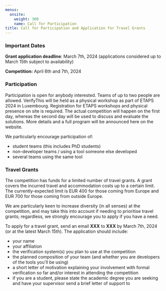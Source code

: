 ```yaml
---
menus: 
  onsite:
    weight: 300
    name: Call for Participation
title: Call for Participation and Application for Travel Grants	
---
```


### Important Dates

**Grant application deadline**: March 7th, 2024 (applications considered up to March 15th subject to availability)

**Competition:** April 6th and 7th, 2024


### Participation

Participation is open for anybody interested. Teams of up to two people
are allowed. VerifyThis will be held as a physical workshop as part of
ETAPS 2024 in Luxembourg. Registration for ETAPS workshops and physical
presence on site is required. The actual competition will happen on the
first day, whereas the second day will be used to discuss and evaluate
the solutions. More details and a full program will be announced here on
the website.

We particularly encourage participation of:

-   student teams (this includes PhD students)
-   non-developer teams / using a tool someone else developed
-   several teams using the same tool

### Travel Grants

The competition has funds for a limited number of travel grants. A grant
covers the incurred travel and accommodation costs up to a certain
limit. The currently-expected limit is EUR 400 for those coming from
Europe and EUR 700 for those coming from outside Europe.

We are particularly keen to increase diversity (in all senses) at the
competition, and may take this into account if needing to prioritise
travel grants; regardless, we strongly encourage you to apply if you
have a need.

To apply for a travel grant, send an email **XXX** to **XXX** by March
7th, 2024 (or at the latest March 15th). The application should
include:

-   your name
-   your affiliation
-   the verification system(s) you plan to use at the competition
-   the planned composition of your team (and whether you are developers
    of the tools you\'ll be using)
-   a short letter of motivation explaining your involvement with formal
    verification so far and/or interest in attending the competition
-   if you are a student, please state the academic degree you are
    seeking and have your supervisor send a brief letter of support to
